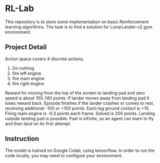 # RL-Lab

This repository is to store some implementation on basic Reinforcement learning algorithms. The task is to find a solution for LunarLander-v2 gym environment. 

## Project Detail

Action space covers 4 discrete actions. 

1. Do nothing 
2. fire left engine
3. fire main engine
4. fire right engine

Reward for moving from the top of the screen to landing pad and zero speed is about 100..140 points. If lander moves away from landing pad it loses reward back. Episode finishes if the lander crashes or comes to rest, receiving additional -100 or +100 points. Each leg ground contact is +10. Firing main engine is -0.3 points each frame. Solved is 200 points. Landing outside landing pad is possible. Fuel is infinite, so an agent can learn to fly and then land on its first attempt. 

## Instruction

The model is trained on Google Colab, using tensorflow. In order to run the code locally, you may need to configure your environment.


